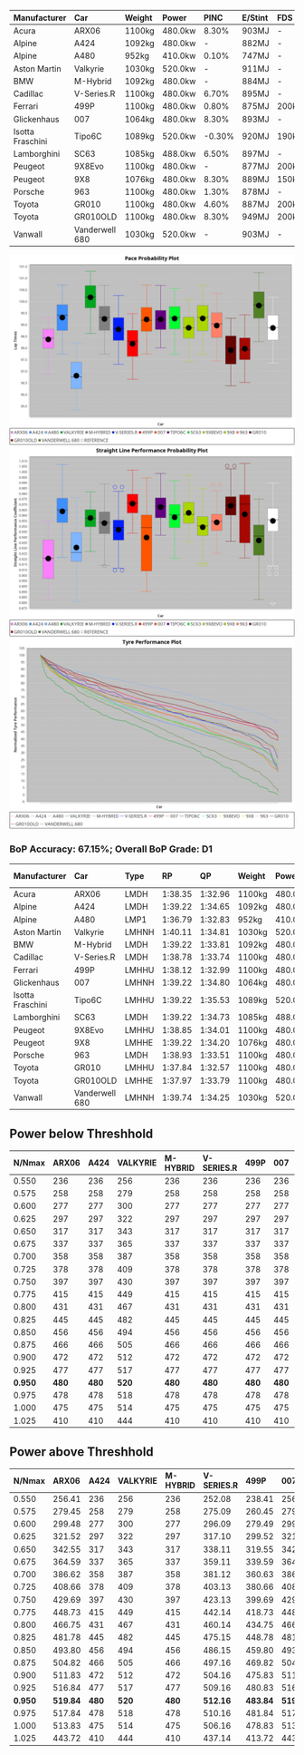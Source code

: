 | Manufacturer     | Car            | Weight | Power   | PINC    | E/Stint | FDS     |
|:-|:-|:-|:-|:-|:-|:-|
| Acura            | ARX06          | 1100kg | 480.0kw | 8.30%   | 903MJ   |    -    |
| Alpine           | A424           | 1092kg | 480.0kw |    -    | 882MJ   |    -    |
| Alpine           | A480           | 952kg  | 410.0kw | 0.10%   | 747MJ   |    -    |
| Aston Martin     | Valkyrie       | 1030kg | 520.0kw |    -    | 911MJ   |    -    |
| BMW              | M-Hybrid       | 1092kg | 480.0kw |    -    | 884MJ   |    -    |
| Cadillac         | V-Series.R     | 1100kg | 480.0kw | 6.70%   | 895MJ   |    -    |
| Ferrari          | 499P           | 1100kg | 480.0kw | 0.80%   | 875MJ   | 200kph  |
| Glickenhaus      | 007            | 1064kg | 480.0kw | 8.30%   | 893MJ   |    -    |
| Isotta Fraschini | Tipo6C         | 1089kg | 520.0kw | -0.30%  | 920MJ   | 190kph  |
| Lamborghini      | SC63           | 1085kg | 488.0kw | 6.50%   | 897MJ   |    -    |
| Peugeot          | 9X8Evo         | 1100kg | 480.0kw |    -    | 877MJ   | 200kph  |
| Peugeot          | 9X8            | 1076kg | 480.0kw | 8.30%   | 889MJ   | 150kph  |
| Porsche          | 963            | 1100kg | 480.0kw | 1.30%   | 878MJ   |    -    |
| Toyota           | GR010          | 1100kg | 480.0kw | 4.60%   | 887MJ   | 200kph  |
| Toyota           | GR010OLD       | 1100kg | 480.0kw | 8.30%   | 949MJ   | 200kph  |
| Vanwall          | Vanderwell 680 | 1030kg | 520.0kw |    -    | 903MJ   |    -    |

![PACECHART](./IMG/AUTO.png)
![STRAIGHTLINEPERFORMANCECHART](./IMG/AUTO_sp.png)
![TYREPERFORMANCECHART](./IMG/AUTO_tw.png)

### BoP Accuracy: 67.15%; Overall BoP Grade: D1
| Manufacturer     | Car            | Type  | RP      | QP      | Weight | Power¹  | Threshhold | PINC    | Power²   | E/Stint | AVG Vmax  | FDS     | RDLC | L/Stint | BOP-Grade | Model Accuracy | Model Points | Match%  | SimDiff |
|:-|:-|:-|:-|:-|:-|:-|:-|:-|:-|:-|:-|:-|:-|:-|:-|:-|:-|:-|:-|
| Acura            | ARX06          | LMDH  | 1:38.35 | 1:32.96 | 1100kg | 480.0kw | 250.0kph   | 8.30%   | 519.80kw |  903MJ  | 304.04kph |    -    | 0.97 | 29      | -D2       | 100.00%        | 996          | 64.19%  | +0.19   |
| Alpine           | A424           | LMDH  | 1:39.22 | 1:34.65 | 1092kg | 480.0kw | 250.0kph   |    -    | 480.00kw |  882MJ  | 309.57kph |    -    | 0.96 | 29      | +B2       | 99.49%         | 1360         | 80.24%  | #       |
| Alpine           | A480           | LMP1  | 1:36.79 | 1:32.83 |  952kg | 410.0kw | 250.0kph   | 0.10%   | 410.40kw |  747MJ  | 303.28kph |    -    | 0.98 | 27      | -Ω2       | 97.75%         | 1567         | -7.22%  | #       |
| Aston Martin     | Valkyrie       | LMHNH | 1:40.11 | 1:34.81 | 1030kg | 520.0kw | 0.0kph     |    -    | 520.00kw |  911MJ  | 315.07kph |    -    | 1.04 | 30      | +Ω1       | 100.00%        | 312          | 46.37%  | #       |
| BMW              | M-Hybrid       | LMDH  | 1:39.22 | 1:33.81 | 1092kg | 480.0kw | 250.0kph   |    -    | 480.00kw |  884MJ  | 308.28kph |    -    | 0.97 | 29      | +B1       | 98.62%         | 2363         | 89.97%  | #       |
| Cadillac         | V-Series.R     | LMDH  | 1:38.78 | 1:33.74 | 1100kg | 480.0kw | 250.0kph   | 6.70%   | 512.20kw |  895MJ  | 308.05kph |    -    | 0.97 | 29      | ~A1       | 98.50%         | 4201         | 95.73%  | #       |
| Ferrari          | 499P           | LMHHU | 1:38.12 | 1:32.99 | 1100kg | 480.0kw | 250.0kph   | 0.80%   | 483.80kw |  875MJ  | 310.16kph | 200kph  | 0.99 | 29      | -D2       | 100.00%        | 4441         | 62.71%  | #       |
| Glickenhaus      | 007            | LMHNH | 1:39.22 | 1:34.80 | 1064kg | 480.0kw | 250.0kph   | 8.30%   | 519.80kw |  893MJ  | 309.07kph |    -    | 0.94 | 29      | +C2       | 94.07%         | 2174         | 72.53%  | #       |
| Isotta Fraschini | Tipo6C         | LMHHU | 1:39.22 | 1:35.53 | 1089kg | 520.0kw | 250.0kph   | -0.30%  | 518.40kw |  920MJ  | 313.51kph | 190kph  | 1.01 | 29      | +E1       | 98.48%         | 130          | 56.68%  | #       |
| Lamborghini      | SC63           | LMDH  | 1:39.22 | 1:34.73 | 1085kg | 488.0kw | 250.0kph   | 6.50%   | 519.70kw |  897MJ  | 311.22kph |    -    | 1.00 | 29      | +B2       | 100.00%        | 784          | 81.18%  | #       |
| Peugeot          | 9X8Evo         | LMHHU | 1:38.85 | 1:34.01 | 1100kg | 480.0kw | 250.0kph   |    -    | 480.00kw |  877MJ  | 309.16kph | 200kph  | 0.96 | 29      | +B2       | 100.00%        | 808          | 85.00%  | #       |
| Peugeot          | 9X8            | LMHHE | 1:39.22 | 1:34.20 | 1076kg | 480.0kw | 250.0kph   | 8.30%   | 519.80kw |  889MJ  | 309.07kph | 150kph  | 0.99 | 29      | +C1       | 98.79%         | 5064         | 78.90%  | #       |
| Porsche          | 963            | LMDH  | 1:38.93 | 1:33.51 | 1100kg | 480.0kw | 250.0kph   | 1.30%   | 486.20kw |  878MJ  | 307.39kph |    -    | 0.96 | 29      | ~A1       | 99.87%         | 12613        | 100.00% | #       |
| Toyota           | GR010          | LMHHU | 1:37.84 | 1:32.57 | 1100kg | 480.0kw | 250.0kph   | 4.60%   | 502.10kw |  887MJ  | 310.60kph | 200kph  | 0.99 | 29      | -Ω1       | 99.73%         | 2956         | 49.77%  | #       |
| Toyota           | GR010OLD       | LMHHE | 1:37.97 | 1:33.79 | 1100kg | 480.0kw | 250.0kph   | 8.30%   | 519.80kw |  949MJ  | 310.69kph | 200kph  | 0.99 | 29      | -E1       | 94.62%         | 880          | 58.79%  | #       |
| Vanwall          | Vanderwell 680 | LMHNH | 1:39.74 | 1:34.25 | 1030kg | 520.0kw | 0.0kph     |    -    | 520.00kw |  903MJ  | 311.64kph |    -    | 1.02 | 30      | +E1       | 99.09%         | 544          | 59.56%  | #       |

## Power below Threshhold
| N/Nmax    | ARX06   | A424    | VALKYRIE | M-HYBRID | V-SERIES.R | 499P    | 007     | TIPO6C  | SC63    | 9X8EVO  | 9X8     | 963     | GR010   | GR010OLD | VANDERWELL 680 | ​     | RPM      | A480       |
|:-|:-|:-|:-|:-|:-|:-|:-|:-|:-|:-|:-|:-|:-|:-|:-|:-|:-|:-|
|  0.550    |  236    |  236    |  256     |  236     |  236       |  236    |  236    |  256    |  240    |  236    |  236    |  236    |  236    |  236     |  256           |  ​    |   --     |  0.00      |
|  0.575    |  258    |  258    |  279     |  258     |  258       |  258    |  258    |  279    |  262    |  258    |  258    |  258    |  258    |  258     |  279           |  ​    |   --     |  0.00      |
|  0.600    |  277    |  277    |  300     |  277     |  277       |  277    |  277    |  300    |  282    |  277    |  277    |  277    |  277    |  277     |  300           |  ​    |   --     |  0.00      |
|  0.625    |  297    |  297    |  322     |  297     |  297       |  297    |  297    |  322    |  302    |  297    |  297    |  297    |  297    |  297     |  322           |  ​    |   --     |  0.00      |
|  0.650    |  317    |  317    |  343     |  317     |  317       |  317    |  317    |  343    |  322    |  317    |  317    |  317    |  317    |  317     |  343           |  ​    |   --     |  0.00      |
|  0.675    |  337    |  337    |  365     |  337     |  337       |  337    |  337    |  365    |  343    |  337    |  337    |  337    |  337    |  337     |  365           |  ​    |   --     |  0.00      |
|  0.700    |  358    |  358    |  387     |  358     |  358       |  358    |  358    |  387    |  364    |  358    |  358    |  358    |  358    |  358     |  387           |  ​    |   --     |  0.00      |
|  0.725    |  378    |  378    |  409     |  378     |  378       |  378    |  378    |  409    |  384    |  378    |  378    |  378    |  378    |  378     |  409           |  ​    |   --     |  0.00      |
|  0.750    |  397    |  397    |  430     |  397     |  397       |  397    |  397    |  430    |  403    |  397    |  397    |  397    |  397    |  397     |  430           |  ​    |   --     |  0.00      |
|  0.775    |  415    |  415    |  449     |  415     |  415       |  415    |  415    |  449    |  422    |  415    |  415    |  415    |  415    |  415     |  449           |  ​    |  5000    |  241.11    |
|  0.800    |  431    |  431    |  467     |  431     |  431       |  431    |  431    |  467    |  438    |  431    |  431    |  431    |  431    |  431     |  467           |  ​    |  5500    |  284.12    |
|  0.825    |  445    |  445    |  482     |  445     |  445       |  445    |  445    |  482    |  453    |  445    |  445    |  445    |  445    |  445     |  482           |  ​    |  6000    |  318.14    |
|  0.850    |  456    |  456    |  494     |  456     |  456       |  456    |  456    |  494    |  464    |  456    |  456    |  456    |  456    |  456     |  494           |  ​    |  6500    |  359.16    |
|  0.875    |  466    |  466    |  505     |  466     |  466       |  466    |  466    |  505    |  474    |  466    |  466    |  466    |  466    |  466     |  505           |  ​    |  7000    |  401.18    |
|  0.900    |  472    |  472    |  512     |  472     |  472       |  472    |  472    |  512    |  480    |  472    |  472    |  472    |  472    |  472     |  512           |  ​    |  7500    |  411.18    |
|  0.925    |  477    |  477    |  517     |  477     |  477       |  477    |  477    |  517    |  485    |  477    |  477    |  477    |  477    |  477     |  517           |  ​    |  8000    |  407.18    |
| **0.950** | **480** | **480** | **520**  | **480**  | **480**    | **480** | **480** | **520** | **488** | **480** | **480** | **480** | **480** | **480**  | **520**        | **​** | **8500** | **410.18** |
|  0.975    |  478    |  478    |  518     |  478     |  478       |  478    |  478    |  518    |  486    |  478    |  478    |  478    |  478    |  478     |  518           |  ​    |  9000    |  205.09    |
|  1.000    |  475    |  475    |  514     |  475     |  475       |  475    |  475    |  514    |  483    |  475    |  475    |  475    |  475    |  475     |  514           |  ​    |   --     |  0.00      |
|  1.025    |  410    |  410    |  444     |  410     |  410       |  410    |  410    |  444    |  417    |  410    |  410    |  410    |  410    |  410     |  444           |  ​    |   --     |  0.00      |

## Power above Threshhold
| N/Nmax    | ARX06      | A424    | VALKYRIE | M-HYBRID | V-SERIES.R | 499P       | 007        | TIPO6C     | SC63       | 9X8EVO  | 9X8        | 963        | GR010      | GR010OLD   | VANDERWELL 680 | ​     | RPM      | A480       |
|:-|:-|:-|:-|:-|:-|:-|:-|:-|:-|:-|:-|:-|:-|:-|:-|:-|:-|:-|
|  0.550    |  256.41    |  236    |  256     |  236     |  252.08    |  238.41    |  256.41    |  255.22    |  256.36    |  236    |  256.41    |  239.12    |  247.04    |  256.41    |  256           |  ​    |   --     |  0.00      |
|  0.575    |  279.45    |  258    |  279     |  258     |  275.09    |  260.45    |  279.45    |  278.24    |  279.39    |  258    |  279.45    |  261.13    |  270.04    |  279.45    |  279           |  ​    |   --     |  0.00      |
|  0.600    |  299.48    |  277    |  300     |  277     |  296.09    |  279.49    |  299.48    |  299.25    |  299.41    |  277    |  299.48    |  281.14    |  290.05    |  299.48    |  300           |  ​    |   --     |  0.00      |
|  0.625    |  321.52    |  297    |  322     |  297     |  317.10    |  299.52    |  321.52    |  321.27    |  321.45    |  297    |  321.52    |  301.15    |  310.05    |  321.52    |  322           |  ​    |   --     |  0.00      |
|  0.650    |  342.55    |  317    |  343     |  317     |  338.11    |  319.55    |  342.55    |  342.29    |  342.47    |  317    |  342.55    |  321.16    |  331.05    |  342.55    |  343           |  ​    |   --     |  0.00      |
|  0.675    |  364.59    |  337    |  365     |  337     |  359.11    |  339.59    |  364.59    |  364.31    |  364.50    |  337    |  364.59    |  341.17    |  352.06    |  364.59    |  365           |  ​    |   --     |  0.00      |
|  0.700    |  386.62    |  358    |  387     |  358     |  381.12    |  360.63    |  386.62    |  386.33    |  386.54    |  358    |  386.62    |  362.18    |  374.06    |  386.62    |  387           |  ​    |   --     |  0.00      |
|  0.725    |  408.66    |  378    |  409     |  378     |  403.13    |  380.66    |  408.66    |  407.35    |  408.57    |  378    |  408.66    |  383.19    |  395.06    |  408.66    |  409           |  ​    |   --     |  0.00      |
|  0.750    |  429.69    |  397    |  430     |  397     |  423.13    |  399.69    |  429.69    |  428.36    |  429.60    |  397    |  429.69    |  402.20    |  415.07    |  429.69    |  430           |  ​    |   --     |  0.00      |
|  0.775    |  448.73    |  415    |  449     |  415     |  442.14    |  418.73    |  448.73    |  447.38    |  448.62    |  415    |  448.73    |  420.21    |  434.07    |  448.73    |  449           |  ​    |  5000    |  241.11    |
|  0.800    |  466.75    |  431    |  467     |  431     |  460.14    |  434.75    |  466.75    |  465.39    |  466.65    |  431    |  466.75    |  436.22    |  451.07    |  466.75    |  467           |  ​    |  5500    |  284.12    |
|  0.825    |  481.78    |  445    |  482     |  445     |  475.15    |  448.78    |  481.78    |  480.41    |  481.67    |  445    |  481.78    |  451.22    |  466.07    |  481.78    |  482           |  ​    |  6000    |  318.14    |
|  0.850    |  493.80    |  456    |  494     |  456     |  486.15    |  459.80    |  493.80    |  492.42    |  493.68    |  456    |  493.80    |  462.23    |  477.08    |  493.80    |  494           |  ​    |  6500    |  359.16    |
|  0.875    |  504.82    |  466    |  505     |  466     |  497.16    |  469.82    |  504.82    |  503.43    |  504.70    |  466    |  504.82    |  472.23    |  487.08    |  504.82    |  505           |  ​    |  7000    |  401.18    |
|  0.900    |  511.83    |  472    |  512     |  472     |  504.16    |  475.83    |  511.83    |  510.43    |  511.71    |  472    |  511.83    |  478.24    |  494.08    |  511.83    |  512           |  ​    |  7500    |  411.18    |
|  0.925    |  516.84    |  477    |  517     |  477     |  509.16    |  480.83    |  516.84    |  515.44    |  516.72    |  477    |  516.84    |  483.24    |  499.08    |  516.84    |  517           |  ​    |  8000    |  407.18    |
| **0.950** | **519.84** | **480** | **520**  | **480**  | **512.16** | **483.84** | **519.84** | **518.44** | **519.72** | **480** | **519.84** | **486.24** | **502.08** | **519.84** | **520**        | **​** | **8500** | **410.18** |
|  0.975    |  517.84    |  478    |  518     |  478     |  510.16    |  481.84    |  517.84    |  516.44    |  517.72    |  478    |  517.84    |  484.24    |  500.08    |  517.84    |  518           |  ​    |  9000    |  205.09    |
|  1.000    |  513.83    |  475    |  514     |  475     |  506.16    |  478.83    |  513.83    |  512.43    |  513.71    |  475    |  513.83    |  481.24    |  497.08    |  513.83    |  514           |  ​    |   --     |  0.00      |
|  1.025    |  443.72    |  410    |  444     |  410     |  437.14    |  413.72    |  443.72    |  442.38    |  443.61    |  410    |  443.72    |  415.20    |  429.07    |  443.72    |  444           |  ​    |   --     |  0.00      |
